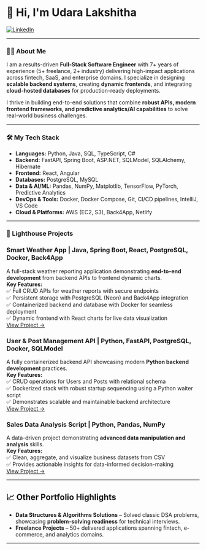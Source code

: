 # 👋 Hi, I'm Udara Lakshitha

<p align="left">
  <a href="https://www.linkedin.com/in/udara-lakshitha/" target="_blank">
    <img src="https://img.shields.io/badge/LinkedIn-0077B5?style=for-the-badge&logo=linkedin&logoColor=white" alt="LinkedIn"/>
  </a>
</p>

---

### 👨‍💻 About Me

I am a results-driven **Full-Stack Software Engineer** with 7+ years of experience (5+ freelance, 2+ industry) delivering high-impact applications across fintech, SaaS, and enterprise domains. I specialize in designing **scalable backend systems**, creating **dynamic frontends**, and integrating **cloud-hosted databases** for production-ready deployments.  

I thrive in building end-to-end solutions that combine **robust APIs, modern frontend frameworks, and predictive analytics/AI capabilities** to solve real-world business challenges.

---

### 🛠️ My Tech Stack

- **Languages:** Python, Java, SQL, TypeScript, C#
- **Backend:** FastAPI, Spring Boot, ASP.NET, SQLModel, SQLAlchemy, Hibernate
- **Frontend:** React, Angular 
- **Databases:** PostgreSQL, MySQL
- **Data & AI/ML:** Pandas, NumPy, Matplotlib, TensorFlow, PyTorch, Predictive Analytics 
- **DevOps & Tools:** Docker, Docker Compose, Git, CI/CD pipelines, IntelliJ, VS Code
- **Cloud & Platforms:** AWS (EC2, S3), Back4App, Netlify

---

### 🌟 Lighthouse Projects

### **Smart Weather App** | Java, Spring Boot, React, PostgreSQL, Docker, Back4App  
A full-stack weather reporting application demonstrating **end-to-end development** from backend APIs to frontend dynamic charts.  
**Key Features:**  
✅ Full CRUD APIs for weather reports with secure endpoints  
✅ Persistent storage with PostgreSQL (Neon) and Back4App integration  
✅ Containerized backend and database with Docker for seamless deployment  
✅ Dynamic frontend with React charts for live data visualization  
[View Project →](https://github.com/udara-lakshitha/fullstack-projects-portfolio/tree/main/smart-weather)

### **User & Post Management API** | Python, FastAPI, PostgreSQL, Docker, SQLModel  
A fully containerized backend API showcasing modern **Python backend development** practices.  
**Key Features:**  
✅ CRUD operations for Users and Posts with relational schema  
✅ Dockerized stack with robust startup sequencing using a Python waiter script  
✅ Demonstrates scalable and maintainable backend architecture  
[View Project →](https://github.com/udara-lakshitha/python-backend-sprint-portfolio/tree/main/05-user-post-api)

### **Sales Data Analysis Script** | Python, Pandas, NumPy  
A data-driven project demonstrating **advanced data manipulation and analysis** skills.  
**Key Features:**  
✅ Clean, aggregate, and visualize business datasets from CSV  
✅ Provides actionable insights for data-informed decision-making  
[View Project →](https://github.com/udara-lakshitha/python-backend-sprint-portfolio/tree/main/02-data-analysis-basics)

---

## 📈 Other Portfolio Highlights  

- **Data Structures & Algorithms Solutions** – Solved classic DSA problems, showcasing **problem-solving readiness** for technical interviews.  
- **Freelance Projects** – 50+ delivered applications spanning fintech, e-commerce, and analytics domains.

---


